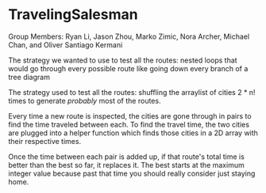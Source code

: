 # TravelingSalesman

Group Members: Ryan Li, Jason Zhou, Marko Zimic, Nora Archer, Michael Chan, and Oliver Santiago Kermani

The strategy we wanted to use to test all the routes:
nested loops that would go through every possible route
like going down every branch of a tree diagram

The strategy used to test all the routes:
shuffling the arraylist of cities 2 * n! times to generate
*probably* most of the routes.

Every time a new route is inspected, the cities are gone through in pairs to find the time traveled between each. To find the travel time,
the two cities are plugged into a helper function which finds those cities
in a 2D array with their respective times.

Once the time between each pair is added up, if that route's total time
is better than the best so far, it replaces it. The best starts at the
maximum integer value because past that time you should really consider just staying home.
